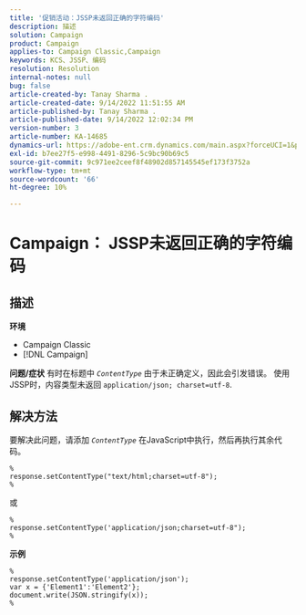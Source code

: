 ```yaml
---
title: '促销活动：JSSP未返回正确的字符编码'
description: 描述
solution: Campaign
product: Campaign
applies-to: Campaign Classic,Campaign
keywords: KCS、JSSP、编码
resolution: Resolution
internal-notes: null
bug: false
article-created-by: Tanay Sharma .
article-created-date: 9/14/2022 11:51:55 AM
article-published-by: Tanay Sharma .
article-published-date: 9/14/2022 12:02:34 PM
version-number: 3
article-number: KA-14685
dynamics-url: https://adobe-ent.crm.dynamics.com/main.aspx?forceUCI=1&pagetype=entityrecord&etn=knowledgearticle&id=42acc49e-2334-ed11-9db1-002248086735
exl-id: b7ee27f5-e998-4491-8296-5c9bc90b69c5
source-git-commit: 9c971ee2ceef8f48902d857145545ef173f3752a
workflow-type: tm+mt
source-wordcount: '66'
ht-degree: 10%

---
```


# Campaign： JSSP未返回正确的字符编码

## 描述

<b>环境</b>
- Campaign Classic
- [!DNL Campaign]



<b>问题/症状</b>
有时在标题中 *`ContentType`* 由于未正确定义，因此会引发错误。 使用JSSP时，内容类型未返回 `application/json; charset=utf-8`.


## 解决方法


要解决此问题，请添加 *`ContentType`* 在JavaScript中执行，然后再执行其余代码。


```
%
response.setContentType("text/html;charset=utf-8");
%
```




或




```
%
response.setContentType('application/json;charset=utf-8");
%
```


<b>示例</b>


```
%
response.setContentType('application/json');
var x = {'Element1':'Element2'};
document.write(JSON.stringify(x));
%
```
